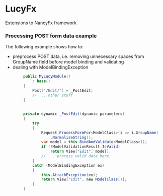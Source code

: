 LucyFx
======

Extensions to NancyFx framework


### Processing POST form data example

The following example shows how to:

* preprocess POST data, i.e. removing unnecessary spaces from GroupName field before model binding and validating 
* dealing with ModelBindingException


```c#
        public MyLucyModule()
            : base()
        {
            Post["/Edit/"] = _PostEdit;
            // ... other stuff 
        }
        
        
        private dynamic _PostEdit(dynamic parameters)
        {
            try
            {
                Request.ProcessFormFor<ModelClass>(i => i.GroupName)
                    .NormalizeString();
                var model = this.BindAndValidate<ModelClass>();
                if (!ModelValidationResult.IsValid)
                    return View["Edit", model];
                // ... process valid data here
            }
            catch (ModelBindingException ex)
            {
                this.AttachException(ex);
                return View["Edit", new ModelClass()];
            }
        }
```
